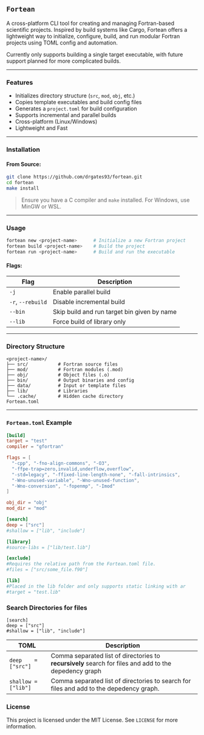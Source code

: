 ## `Fortean`

A cross-platform CLI tool for creating and managing Fortran-based scientific projects. Inspired by build systems like Cargo, Fortean offers a lightweight way to initialize, configure, build, and run modular Fortran projects using TOML config and automation.

Currently only supports building a single target executable, with future support planned for more complicated builds.

---

### Features

* Initializes directory structure (`src`, `mod`, `obj`, etc.)
* Copies template executables and build config files
* Generates a `project.toml` for build configuration
* Supports incremental and parallel builds
* Cross-platform (Linux/Windows)
* Lightweight and Fast 
---

### Installation

#### From Source:

```bash
git clone https://github.com/drgates93/fortean.git
cd fortean
make install
```

> Ensure you have a C compiler and `make` installed. For Windows, use MinGW or WSL.

---

### Usage

```bash
fortean new <project-name>      # Initialize a new Fortran project
fortean build <project-name>    # Build the project
fortean run <project-name>      # Build and run the executable
```

#### Flags:

| Flag              | Description                        |
| ----------------- | ---------------------------------- |
| `-j`              | Enable parallel build              |
| `-r`, `--rebuild` | Disable incremental build          |
| `--bin`           | Skip build and run target bin given by name |
| `--lib`           | Force build of library only        |

---

### Directory Structure

```
<project-name>/
├── src/           # Fortran source files
├── mod/           # Fortran modules (.mod)
├── obj/           # Object files (.o)
├── bin/           # Output binaries and config
├── data/          # Input or template files
├── lib/           # Libraries
└── .cache/        # Hidden cache directory
Fortean.toml
```
---

### `Fortean.toml` Example

```toml
[build]
target = "test"
compiler = "gfortran"

flags = [
  "-cpp", "-fno-align-commons", "-O3",
  "-ffpe-trap=zero,invalid,underflow,overflow",
  "-std=legacy", "-ffixed-line-length-none", "-fall-intrinsics",
  "-Wno-unused-variable", "-Wno-unused-function",
  "-Wno-conversion", "-fopenmp", "-Imod"
]

obj_dir = "obj"
mod_dir = "mod"

[search]
deep = ["src"]
#shallow = ["lib", "include"]

[library]
#source-libs = ["lib/test.lib"]

[exclude]
#Requires the relative path from the Fortean.toml file.
#files = ["src/some_file.f90"] 

[lib]
#Placed in the lib folder and only supports static linking with ar
#target = "test.lib"
```

### Search Directories for files

```
[search]
deep = ["src"]
#shallow = ["lib", "include"]
```

| TOML             | Description                        |
| ----------------- | ---------------------------------- |
| `deep    = ["src"]` | Comma separated list of directories to **recursively** search for files and add to the depedency graph|
| `shallow = ["lib"]` | Comma separated list of directories to search for files and add to the depedency graph.|

### License
This project is licensed under the MIT License. See `LICENSE` for more information.
